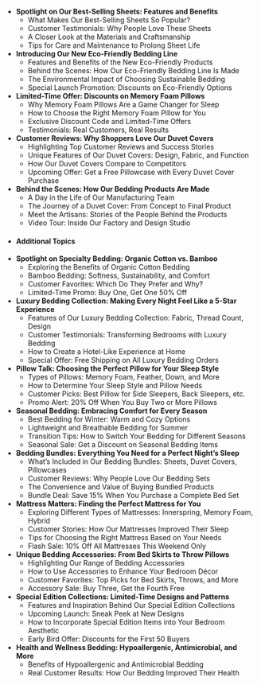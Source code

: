 - **Spotlight on Our Best-Selling Sheets: Features and Benefits**
	- What Makes Our Best-Selling Sheets So Popular?
	- Customer Testimonials: Why People Love These Sheets
	- A Closer Look at the Materials and Craftsmanship
	- Tips for Care and Maintenance to Prolong Sheet Life
- **Introducing Our New Eco-Friendly Bedding Line**
	- Features and Benefits of the New Eco-Friendly Products
	- Behind the Scenes: How Our Eco-Friendly Bedding Line Is Made
	- The Environmental Impact of Choosing Sustainable Bedding
	- Special Launch Promotion: Discounts on Eco-Friendly Options
- **Limited-Time Offer: Discounts on Memory Foam Pillows**
	- Why Memory Foam Pillows Are a Game Changer for Sleep
	- How to Choose the Right Memory Foam Pillow for You
	- Exclusive Discount Code and Limited-Time Offers
	- Testimonials: Real Customers, Real Results
- **Customer Reviews: Why Shoppers Love Our Duvet Covers**
	- Highlighting Top Customer Reviews and Success Stories
	- Unique Features of Our Duvet Covers: Design, Fabric, and Function
	- How Our Duvet Covers Compare to Competitors
	- Upcoming Offer: Get a Free Pillowcase with Every Duvet Cover Purchase
- **Behind the Scenes: How Our Bedding Products Are Made**
	- A Day in the Life of Our Manufacturing Team
	- The Journey of a Duvet Cover: From Concept to Final Product
	- Meet the Artisans: Stories of the People Behind the Products
	- Video Tour: Inside Our Factory and Design Studio
- #### Additional Topics
- **Spotlight on Specialty Bedding: Organic Cotton vs. Bamboo**
	- Exploring the Benefits of Organic Cotton Bedding
	- Bamboo Bedding: Softness, Sustainability, and Comfort
	- Customer Favorites: Which Do They Prefer and Why?
	- Limited-Time Promo: Buy One, Get One 50% Off
- **Luxury Bedding Collection: Making Every Night Feel Like a 5-Star Experience**
	- Features of Our Luxury Bedding Collection: Fabric, Thread Count, Design
	- Customer Testimonials: Transforming Bedrooms with Luxury Bedding
	- How to Create a Hotel-Like Experience at Home
	- Special Offer: Free Shipping on All Luxury Bedding Orders
- **Pillow Talk: Choosing the Perfect Pillow for Your Sleep Style**
	- Types of Pillows: Memory Foam, Feather, Down, and More
	- How to Determine Your Sleep Style and Pillow Needs
	- Customer Picks: Best Pillow for Side Sleepers, Back Sleepers, etc.
	- Promo Alert: 20% Off When You Buy Two or More Pillows
- **Seasonal Bedding: Embracing Comfort for Every Season**
	- Best Bedding for Winter: Warm and Cozy Options
	- Lightweight and Breathable Bedding for Summer
	- Transition Tips: How to Switch Your Bedding for Different Seasons
	- Seasonal Sale: Get a Discount on Seasonal Bedding Items
- **Bedding Bundles: Everything You Need for a Perfect Night’s Sleep**
	- What’s Included in Our Bedding Bundles: Sheets, Duvet Covers, Pillowcases
	- Customer Reviews: Why People Love Our Bedding Sets
	- The Convenience and Value of Buying Bundled Products
	- Bundle Deal: Save 15% When You Purchase a Complete Bed Set
- **Mattress Matters: Finding the Perfect Mattress for You**
	- Exploring Different Types of Mattresses: Innerspring, Memory Foam, Hybrid
	- Customer Stories: How Our Mattresses Improved Their Sleep
	- Tips for Choosing the Right Mattress Based on Your Needs
	- Flash Sale: 10% Off All Mattresses This Weekend Only
- **Unique Bedding Accessories: From Bed Skirts to Throw Pillows**
	- Highlighting Our Range of Bedding Accessories
	- How to Use Accessories to Enhance Your Bedroom Décor
	- Customer Favorites: Top Picks for Bed Skirts, Throws, and More
	- Accessory Sale: Buy Three, Get the Fourth Free
- **Special Edition Collections: Limited-Time Designs and Patterns**
	- Features and Inspiration Behind Our Special Edition Collections
	- Upcoming Launch: Sneak Peek at New Designs
	- How to Incorporate Special Edition Items into Your Bedroom Aesthetic
	- Early Bird Offer: Discounts for the First 50 Buyers
- **Health and Wellness Bedding: Hypoallergenic, Antimicrobial, and More**
	- Benefits of Hypoallergenic and Antimicrobial Bedding
	- Real Customer Results: How Our Bedding Improved Their Health